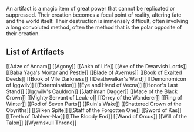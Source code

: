An artifact is a magic item of great power that cannot be replicated or suppressed. Their creation becomes a focal point of reality, altering fate and the world itself. Their destruction is immensely difficult, often involving a long convoluted method, often the method that is the polar opposite of their creation.

## List of Artifacts
[[Adze of Annam]]
[[Agony]]
[[Ankh of Life]]
[[Axe of the Dwarvish Lords]]
[[Baba Yaga's Mortar and Pestle]]
[[Blade of Avernus]]
[[Book of Exalted Deeds]]
[[Book of Vile Darkness]]
[[Deathwalker's Ward]]
[[Demonomicon of Iggwilv]]
[[Extermination]]
[[Eye and Hand of Vecna]]
[[Honor's Last Stand]]
[[Iggwilv's Cauldron]]
[[Jathiman Dagger]]
[[Mace of the Black Crown]]
[[Mighty Servant of Leuk-o]]
[[Orrey of the Wanderer]]
[[Ring of Winter]]
[[Rod of Seven Parts]]
[[Ruin's Wake]]
[[Shattered Crown of the Obyriths]]
[[Silken Spite]]
[[Staff of the Forgotten One]]
[[Sword of Kas]]
[[Teeth of Dahlver-Nar]]
[[The Bloody End]]
[[Wand of Orcus]]
[[Will of the Talon]]
[[Wyrmskull Throne]]